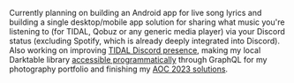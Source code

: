 Currently planning on building an Android app for live song lyrics and building a single desktop/mobile app solution for sharing what music you're listening to (for TIDAL, Qobuz or any generic media player) via your Discord status (excluding Spotify, which is already deeply integrated into Discord). Also working on improving [TIDAL Discord presence](https://github.com/purpl3F0x/TIDAL-Discord-Rich-Presence-UNOFFICIAL/pull/100), making my local Darktable library [accessible programmatically](https://github.com/jonasberge/darktable-graphql) through GraphQL for my photography portfolio and finishing my [AOC 2023 solutions](https://github.com/jonasberge/adventofcode-2023).

<!--
**jonasberge/jonasberge** is a ✨ _special_ ✨ repository because its `README.md` (this file) appears on your GitHub profile.

Here are some ideas to get you started:

- 🔭 I’m currently working on ...
- 🌱 I’m currently learning ...
- 👯 I’m looking to collaborate on ...
- 🤔 I’m looking for help with ...
- 💬 Ask me about ...
- 📫 How to reach me: ...
- 😄 Pronouns: ...
- ⚡ Fun fact: ...
-->
